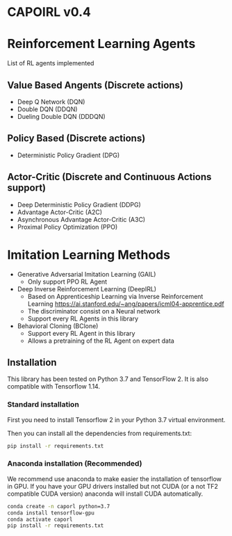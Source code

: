 # CAPOIRL v0.4

# Reinforcement Learning Agents

List of RL agents implemented

## Value Based Angents (Discrete actions)
- Deep Q Network (DQN) 
- Double DQN (DDQN)
- Dueling Double DQN (DDDQN)

## Policy Based (Discrete actions)
- Deterministic Policy Gradient (DPG)

## Actor-Critic (Discrete and Continuous Actions support)
- Deep Deterministic Policy Gradient (DDPG)
- Advantage Actor-Critic (A2C)
- Asynchronous Advantage Actor-Critic (A3C)
- Proximal Policy Optimization (PPO)

# Imitation Learning Methods
- Generative Adversarial Imitation Learning (GAIL)
    - Only support PPO RL Agent
- Deep Inverse Reinforcement Learning (DeepIRL)
    - Based on Apprenticeship Learning via Inverse Reinforcement Learning https://ai.stanford.edu/~ang/papers/icml04-apprentice.pdf
    - The discriminator consist on a Neural network
    - Support every RL Agents in this library
- Behavioral Cloning (BClone)
    - Support every RL Agent in this library
    - Allows a pretraining of the RL Agent on expert data

## Installation

This library has been tested on Python 3.7 and TensorFlow 2. It is also compatible with Tensorflow 1.14.

### Standard installation

First you need to install Tensorflow 2 in your Python 3.7 virtual environment.

Then you can install all the dependencies from requirements.txt:

```bash
pip install -r requirements.txt
```

### Anaconda installation (Recommended)

We recommend use anaconda to make easier the installation of tensorflow in GPU. If you have your GPU drivers installed but not CUDA (or a not TF2 compatible CUDA version) anaconda will install CUDA automatically.

```bash
conda create -n caporl python=3.7
conda install tensorflow-gpu
conda activate caporl
pip install -r requirements.txt
```
